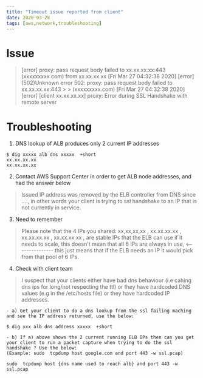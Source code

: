 ```yaml
---
title: "Timeout issue reported from client"
date: 2020-03-28
tags: [aws,network,troubleshooting]
---
```


# Issue


> [error] proxy: pass request body failed to xx.xx.xx.xx:443 (xxxxxxxxx.com) from xx.xx.xx.xx
> [Fri Mar 27 04:32:38 2020] [error] (502)Unknown error 502: proxy: pass request body failed to xx.xx.xx.xx:443 > >  (xxxxxxxxx.com)
> [Fri Mar 27 04:32:38 2020] [error] [client xx.xx.xx.xx] proxy: Error during SSL Handshake with remote server 


# Troubleshooting

1. DNS lookup of ALB produces only 2 current IP addresses  

```
$ dig xxxxx alb dns xxxxx  +short
xx.xx.xx.xx
xx.xx.xx.xx
```

2. Contact AWS Support Center in order to get ALB node addresses, and had the answer below  

> Issued IP address was removed by the ELB controller from DNS since ...., 
> in other words your client is trying to ssl handshake to an IP that is not currently in service. 


3. Need to remember  

> Please note that the 4 IPs you shared: xx,xx,xx,xx , xx.xx.xx.xx , xx.xx.xx.xx  , xx.xx.xx.xx , 
> are stable IPs that the ELB can use if it needs to scale, 
> this doesn't mean that all 6 IPs are always in use,  <---------------
> this just means that if the ELB needs an IP it would pick from that pool of 6 IPs.


4. Check with client team  

> I suspect that your clients either have bad dns behaviour (i.e cahing dns ips for long/not respecting the ttl) or they have hardcoded DNS values (e.g in the /etc/hosts file) or they have hardcoded IP addresses. 

    - a) Get your client to do a dns lookup from the ssl failing maching and see the IP address returned, use the below:   

`$ dig xxx alb dns address xxxxx  +short`  

    - b) If a) above shows the 2 current running ELB IPs then can you get your client to run a packet capture when trying to do the ssl handshake ? Use the below: 
    (Example: sudo  tcpdump host google.com and port 443 -w ssl.pcap)   

`sudo  tcpdump host {dns name used to reach alb} and port 443 -w ssl.pcap`  


